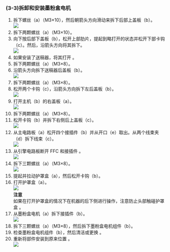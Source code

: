 ### (3-3)拆卸和安装墨粉盒电机  
1. 拆下螺丝（a）（M3×10），然后朝箭头方向滑动来拆下后部上盖板（b）。  
![](./image/image-100.png)   
2. 拆下两颗螺丝（a）（M3×10）。  
3. 向下按后部下盖板（b），松开上部肋片，提起到略打开的状态并松开下部卡钩（c）。然后，沿箭头方向将其拆下。  
![](./image/image-101.png)   
4. 如果安装了送稿器，将其打开 。  
5. 拆下两颗螺丝（a）（M3×8）。  
6. 沿箭头方向拆下送稿器后盖板（b）。  
![](./image/image-102.png)   
7. 拆下两颗螺丝（a）（M3×8）。  
8. 松开两个卡钩（c），沿箭头方向拆下左后盖板（b）。  
 ![](./image/image-103.png)   
9.  打开主机（b）的右盖板（a）。  
![](./image/image-104.png)   
10. 拆下两颗螺丝（a）（M3×8）。  
11. 松开卡钩（b）并拆下右侧后上盖板（c）。  
![](./image/image-105.png)   
12. 从主电路板（a）松开四个接插件（b）并从开口（e）取出。从两个线束夹（d）拆下线束（c）。  
![](./image/image-106.png)   
13. 从引擎电路板断开 FFC 和接插件 。  
![](./image/image-107.png)   
14. 拆下三颗螺丝（a）（M3×8）。  
![](./image/image-108.png)   
15. 提起并拉动护罩盒（a），然后松开卡钩（b）。  
16. 打开护罩盒（a）。  
![](./image/image-109.png)   
**注意**  
如果在打开护罩盒的情况下在机器的后下侧进行操作，注意防止头部触碰护罩盒 。  
17. 从墨粉盒电机（a）拆下接插件（b）。  
![](./image/image-110.png)   
18. 拆下三颗螺丝（a）（M3×8），然后拆下墨粉盒电机组件（b）。  
19. 检查墨粉盒电机组件（b），然后清洁或更换 。  
20. 重新将部件安装到原来位置 。  
![](./image/image-111.png)   